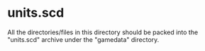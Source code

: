 # units.scd

All the directories/files in this directory should be packed into the "units.scd" archive under the "gamedata" directory.
